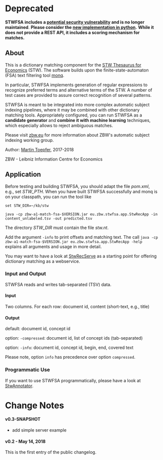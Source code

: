 # Deprecated
**STWFSA includes a [potential security vulnerability](https://github.com/advisories/GHSA-vwqq-5vrc-xw9h) and is no longer maintained**.
**Please consider the [new implementation in python](https://github.com/zbw/stwfsapy).**
**While it does not provide a REST API, it includes a scoring mechanism for matches.**
## About

This is a dictionary matching component for the [STW Thesaurus for Economics](http://zbw.eu/stw/version/latest/about) (STW).
The software builds upon the finite-state-automaton (FSA) text filtering tool [monq](https://github.com/HaraldKi/monqjfa).

In particular, STWFSA implements generation of regular expressions 
to recognize preferred terms and alternative terms of the STW.
A number of test cases are provided to assure correct recognition of several
patterns.

STWFSA is meant to be integrated into more complex automatic
subject indexing pipelines, where it may be combined with other dictionary
matching tools.
Appropriately configured, you can run STWFSA as a __candidate generator__ and 
__combine it with machine learning__ techniques, which especially allows to reject ambiguous matches.

Please visit [zbw.eu](https://www.zbw.eu) for more information about ZBW's automatic subject indexing working group.

Author: [Martin Toepfer](https://www.zbw.eu/de/forschung/science-2-0/martin-toepfer/), 2017-2018

ZBW - Leibniz Information Centre for Economics

## Application

Before testing and building STWFSA, you should adapt the file *pom.xml*, e.g., set *STW_PTH*.
When you have built STWFSA successfully and monq is on your classpath, you can run the tool like

```
set STW_DIR=~/kb/stw

java -cp zbw-a1-match-fsa-$VERSION.jar eu.zbw.stwfsa.app.StwRecApp -in content_unlabeled.tsv -out predicted.tsv
```

The directory *STW_DIR* must contain the file _stw.nt_.

Add the argument `-info` to print offsets and matching text. The call
`java -cp zbw-a1-match-fsa-$VERSION.jar eu.zbw.stwfsa.app.StwRecApp -help`
explains all arguments and usage in more detail.

You may want to have a look at [StwRecServe](src/main/java/eu/zbw/stwfsa/app/StwRecServe.java) as a starting point
for offering dictionary matching as a webservice. 

### Input and Output

STWFSA reads and writes tab-separated (TSV) data.

#### Input

Two columns. For each row: document id, content (short-text, e.g., title)

#### Output

default: document id, concept id

option: `-compressed`: document id, list of concept ids (tab-separated)

option: `-info`:  document id, concept id, begin, end, covered text

Please note, option `info` has precedence over option `compressed`.

### Programmatic Use

If you want to use STWFSA programmatically, please have a look at [StwAnnotator](src/main/java/eu/zbw/stwfsa/annotator/StwAnnotator.java).

# Change Notes

#### v0.3-SNAPSHOT

- add simple server example

#### v0.2 - May 14, 2018

This is the first entry of the public changelog.

